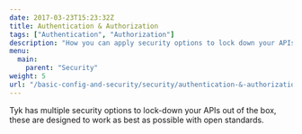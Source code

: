 ```yaml
---
date: 2017-03-23T15:23:32Z
title: Authentication & Authorization
tags: ["Authentication", "Authorization"]
description: "How you can apply security options to lock down your APIs with Tyk"
menu:
  main:
    parent: "Security"
weight: 5
url: "/basic-config-and-security/security/authentication-&-authorization"
---
```


Tyk has multiple security options to lock-down your APIs out of the box, these are designed to work as best as possible with open standards.
